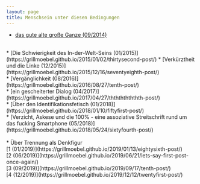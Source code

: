 ```yaml
---
layout: page
title: Menschsein unter diesen Bedingungen
---
```




* [das gute alte große Ganze (09/2014)](https://grillmoebel.github.io/2014/09/29/twentieth-post/)
<br>
* [Die Schwierigkeit des In-der-Welt-Seins (01/2015)](https://grillmoebel.github.io/2015/01/02/thirtysecond-post/)
* [Verkürztheit und die Linke (12/2015)](https://grillmoebel.github.io/2015/12/16/seventyeighth-post/)
<br>
* [Vergänglichkeit (08/2016)](https://grillmoebel.github.io/2016/08/27/tenth-post/)<br>
* [ein gescheiterter Dialog (04/2017)](https://grillmoebel.github.io/2017/04/27/ththththththth-post/)
<br>
* [Über den Identifikationsfetisch (01/2018)](https://grillmoebel.github.io/2018/01/10/fiftyfirst-post/)
<br>
* [Verzicht, Askese und die 100% - eine assoziative Streitschrift rund um das fucking Smartphone (05/2018)](https://grillmoebel.github.io/2018/05/24/sixtyfourth-post/)
<br><br>
* Über Trennung als Denkfigur<br>
 [1 (01/2019)](https://grillmoebel.github.io/2019/01/13/eightysixth-post/)<br>
 [2 (06/2019)](https://grillmoebel.github.io/2019/06/21/lets-say-first-post-once-again/)<br>
 [3 (09/2019)](https://grillmoebel.github.io/2019/09/17/tenth-post/)<br>
 [4 (12/2019)](https://grillmoebel.github.io/2019/12/12/twentyfirst-post/)
